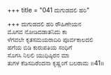 +++
title = "041 ದುಗುಡದಲಿ ಹರಿ"

+++
ದುಗುಡದಲಿ ಹರಿ ರೌಹಿಣೇಯನ  
ಮೊಗವ ನೋಡಿದಡಾತನಿದು ಕಾ  
ಳೆಗವಲೇ ಕೃತಸಮಯರಾದಿರಿ ಪೂರ್ವಕಾಲದಲಿ  
ಹಗೆಯ ಬಿಡಿ ಕುರುಪತಿಯ ಸಂಧಿಗೆ  
ಸೊಗಸಿ ನಿಲಲಿ ಯುಧಿಷ್ಠಿರನ ಮಾ  
ತುಗಳ ಕೆಡಿಸದಿರೆಂದನಾ ಕೃಷ್ಣಂಗೆ ಬಲರಾಮ     ॥41॥